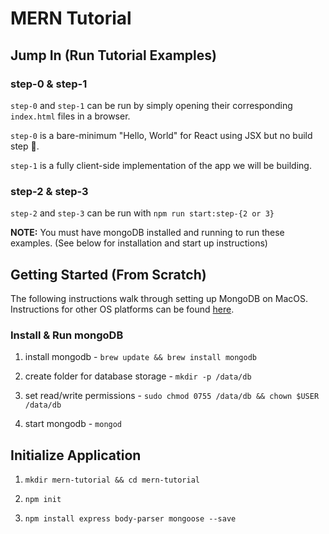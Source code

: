 # MERN Tutorial

## Jump In (Run Tutorial Examples)

### step-0 & step-1
`step-0` and `step-1` can be run by simply opening their corresponding `index.html` files in a browser.

`step-0` is a bare-minimum "Hello, World" for React using JSX but no  build step 🎉.

`step-1` is a fully client-side implementation of the app we will be building.

### step-2 & step-3
`step-2` and `step-3` can be run with `npm run start:step-{2 or 3}`

**NOTE:** You must have mongoDB installed and running to run these examples. (See below for installation and start up instructions)

## Getting Started (From Scratch)
The following instructions walk through setting up MongoDB on MacOS. Instructions for other OS platforms can be found [here](https://docs.mongodb.com/getting-started/shell/installation/).

### Install & Run mongoDB
1. install mongodb - `brew update && brew install mongodb`

1. create folder for database storage - `mkdir -p /data/db`

1. set read/write permissions - `sudo chmod 0755 /data/db && chown $USER /data/db`

1. start mongodb - `mongod`

## Initialize Application
1. `mkdir mern-tutorial && cd mern-tutorial`

1. `npm init`

1. `npm install express body-parser mongoose --save`

